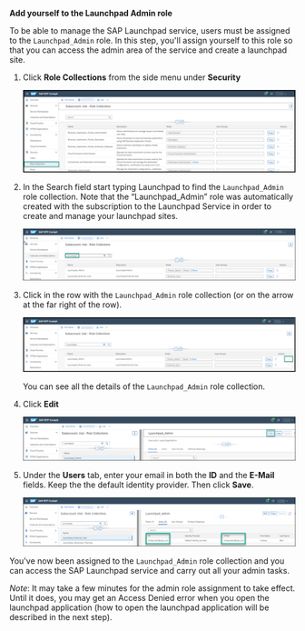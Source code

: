 **Add yourself to the Launchpad Admin role**


To be able to manage the SAP Launchpad service, users must be assigned to the <code>Launchpad_Admin</code> role. In this step, you'll assign yourself to this role so that you can access the admin area of the service and create a launchpad site.

1. Click **Role Collections** from the side menu under <strong>Security</strong>
  
     ![](../images/Role_collections.png)
  
  
2. In the Search field start typing Launchpad to find the <code>Launchpad_Admin</code> role collection.
Note that the &ldquo;Launchpad_Admin&rdquo; role was automatically created with the subscription to the Launchpad Service in order to create and manage your launchpad sites.

     ![](../images/Search_launchpad_admin.png)


5. Click in the row with the <code>Launchpad_Admin</code> role collection (or on the arrow at the far right of the row).

      ![](../images/Open_role_collection.png)

     You can see all the details of the <code>Launchpad_Admin</code> role collection.


6. Click <strong>Edit</strong>

      ![](../images/Click_edit.png)

      
7. Under the <strong>Users</strong> tab, enter your email in both the <strong>ID</strong> and the <strong>E-Mail</strong> fields. 
Keep the the default identity provider. Then click <strong>Save</strong>.


     ![](../images/Add_emails.png)


You've now been assigned to the <code>Launchpad_Admin</code> role collection and you can access the SAP Launchpad service and carry out all your admin tasks.

*Note*: It may take a few minutes for the admin role assignment to take effect. Until it does, you may get an Access Denied error when you open the launchpad application (how to open the launchpad application will be described in the next step).



